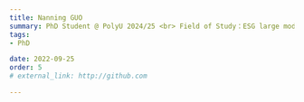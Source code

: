 ```yaml
---
title: Nanning GUO
summary: PhD Student @ PolyU 2024/25 <br> Field of Study：ESG large models <br> B.S. (Zhengzhou University of Aeronautics) <br> M.Sc. (Huazhong University of Science and Technology)
tags:
- PhD

date: 2022-09-25
order: 5
# external_link: http://github.com

---
```


